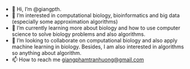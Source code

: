 - 👋 Hi, I’m @giangpth. 
- 👀 I’m interested in computational biology, bioinformatics and big data (especially some approximation algorithms)  
- 🌱 I’m currently learning more about biology and how to use computer science to solve biology problems and also algorithms. 
- 💞️ I’m looking to collaborate on computational biology and also apply machine learning in biology. Besides, I am also interested in algorithms so anything about algorithm.  
- 📫 How to reach me giangphamtranhuong@gmail.com

<!---
giangpth/giangpth is a ✨ special ✨ repository because its `README.md` (this file) appears on your GitHub profile.
You can click the Preview link to take a look at your changes.
--->

